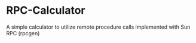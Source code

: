 # RPC-Calculator
A simple calculator to utilize remote procedure calls implemented with Sun RPC (rpcgen)
